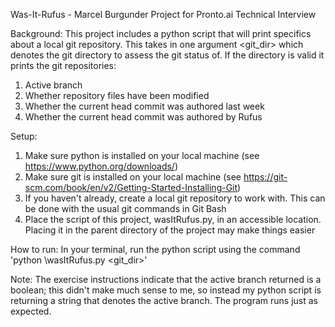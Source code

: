 Was-It-Rufus - Marcel Burgunder
Project for Pronto.ai Technical Interview

Background:
This project includes a python script that will print specifics about a local git repository.
This takes in one argument <git_dir> which denotes the git directory to assess the git status of.
If the directory is valid it prints the git repositories:
  1) Active branch
  2) Whether repository files have been modified
  3) Whether the current head commit was authored last week
  4) Whether the current head commit was authored by Rufus
 
Setup:
1. Make sure python is installed on your local machine (see https://www.python.org/downloads/)
2. Make sure git is installed on your local machine (see https://git-scm.com/book/en/v2/Getting-Started-Installing-Git)
3. If you haven't already, create a local git repository to work with. This can be done with the usual git commands in Git Bash
4. Place the script of this project, wasItRufus.py, in an accessible location. Placing it in the parent directory of the project may make things easier

How to run:
In your terminal, run the python script using the command 'python <path>\wasItRufus.py <git_dir>' 

Note: The exercise instructions indicate that the active branch returned is a boolean; this didn't make much sense to me, so instead my python script is returning a string that denotes the active branch. The program runs just as expected.
